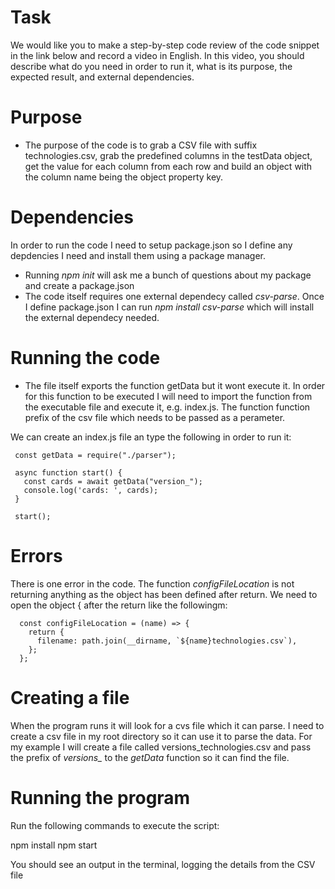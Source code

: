 # Task
We would like you to make a step-by-step code review of the code snippet in the link below and record a video in English. In this video, you should describe what do you need in order to run it, what is its purpose, the expected result, and external dependencies.

# Purpose
  - The purpose of the code is to grab a CSV file with suffix technologies.csv, grab the predefined columns in the testData object, get the value for each column from each row and build an object with the column name being the object property key.

# Dependencies
  In order to run the code I need to setup package.json so I define any depdencies I need and install them using a package manager.
  - Running *npm init* will ask me a bunch of questions about my package and create a package.json
  - The code itself requires one external dependecy called *csv-parse*. Once I define package.json I can run *npm install csv-parse* which will install the external dependecy needed.

# Running the code
   - The file itself exports the function getData but it wont execute it. In order for this function to be executed I will need to import the function from the executable file and execute it, e.g. index.js. The function function prefix of the csv file which needs to be passed as a perameter.
  
   We can create an index.js file an type the following in order to run it: 
   ```
    const getData = require("./parser");

    async function start() {
      const cards = await getData("version_");
      console.log('cards: ', cards);
    }

    start();
   ```

# Errors
  There is one error in the code. The function *configFileLocation* is not returning anything as the object has been defined after return. We need to open the object { after the return like the followingm:
  ```
    const configFileLocation = (name) => {
      return {
        filename: path.join(__dirname, `${name}technologies.csv`),
      };
    };
  ```

# Creating a file
  When the program runs it will look for a cvs file which it can parse. I need to create a csv file in my root directory so it can use it to parse the data. 
  For my example I will create a file called versions_technologies.csv and pass the prefix of *versions_* to the *getData* function so it can find the file. 


# Running the program
  Run the following commands to execute the script:

  npm install
  npm start

  You should see an output in the terminal, logging the details from the CSV file